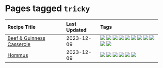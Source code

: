 # Pages tagged `tricky`

|Recipe Title|Last Updated|Tags
|:---|:---|:---|
|[Beef & Guinness Casserole](../recipes/beefandguinnesscasserole.md)|2023-12-09|[![](https://img.shields.io/badge/tag-amazing-d5a11)](../tags/amazing.md) [![](https://img.shields.io/badge/tag-baked-1754e4)](../tags/baked.md) [![](https://img.shields.io/badge/tag-beef-3a4f8e)](../tags/beef.md) [![](https://img.shields.io/badge/tag-casserole-91514)](../tags/casserole.md) [![](https://img.shields.io/badge/tag-guinness-6984a1)](../tags/guinness.md) [![](https://img.shields.io/badge/tag-irish-bb15fd)](../tags/irish.md) [![](https://img.shields.io/badge/tag-large_quantity-32613c)](../tags/large_quantity.md) [![](https://img.shields.io/badge/tag-long_cook_time-eadebe)](../tags/long_cook_time.md) [![](https://img.shields.io/badge/tag-long_prep_time-5b6ac0)](../tags/long_prep_time.md) [![](https://img.shields.io/badge/tag-messy-659a8f)](../tags/messy.md) [![](https://img.shields.io/badge/tag-tricky-8ce73b)](../tags/tricky.md)|
|[Hommus](../recipes/hommus.md)|2023-12-09|[![](https://img.shields.io/badge/tag-healthy-5d33f3)](../tags/healthy.md) [![](https://img.shields.io/badge/tag-messy-659a8f)](../tags/messy.md) [![](https://img.shields.io/badge/tag-protein-cb29b)](../tags/protein.md) [![](https://img.shields.io/badge/tag-tricky-8ce73b)](../tags/tricky.md) [![](https://img.shields.io/badge/tag-vegan-8344b1)](../tags/vegan.md) [![](https://img.shields.io/badge/tag-vegetarian-427cd)](../tags/vegetarian.md)|